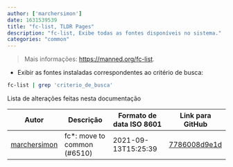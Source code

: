```yaml
---
author: ['marchersimon']
date: 1631539539
title: "fc-list, TLDR Pages"
description: "fc-list, Exibe todas as fontes disponíveis no sistema."
categories: "common"
---
```

> Mais informações: <https://manned.org/fc-list>.

- Exibir as fontes instaladas correspondentes ao critério de busca:

```bash
fc-list | grep 'criterio_de_busca'
```
Lista de alterações feitas nesta documentação


Autor | Descrição | Formato de data ISO 8601 | Link para GitHub
------|-----|-----|-----
[marchersimon](mailto:50295997+marchersimon@users.noreply.github.com) | fc*: move to common (#6510) | 2021-09-13T15:25:39 | [7786008d9e1d](https://github.com/tldr-pages/tldr/commit/7786008d9e1d2b3ffa31c3e95ac0127e42466190)

